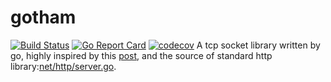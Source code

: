 # gotham
[![Build Status](https://travis-ci.com/sleep2death/gotham.svg?branch=master)](https://travis-ci.com/sleep2death/gotham)
[![Go Report Card](https://goreportcard.com/badge/github.com/sleep2death/gotham)](https://goreportcard.com/report/github.com/sleep2death/gotham)
[![codecov](https://codecov.io/gh/sleep2death/gotham/branch/master/graph/badge.svg)](https://codecov.io/gh/sleep2death/gotham)
A tcp socket library written by go, highly inspired by this [post](https://sahilm.com/tcp-servers-that-run-like-clockwork/), and the source of standard http library:[net/http/server.go](https://github.com/golang/go/blob/master/src/net/http/server.go).
